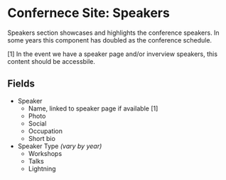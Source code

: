 # Confernece Site: Speakers

Speakers section showcases and highlights the conference speakers. In some years this component has  doubled as the conference schedule. 

[1] In the event we have a speaker page and/or inverview speakers, this content should be accessbile.

## Fields

* Speaker
    - Name, linked to speaker page if available [1]
    - Photo
    - Social
    - Occupation
    - Short bio
* Speaker Type _(vary by year)_
    - Workshops
    - Talks
    - Lightning
